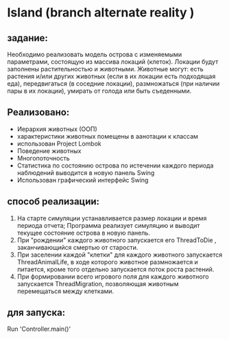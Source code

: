 # Island (branch alternate reality )

## задание:
Необходимо реализовать модель острова с изменяемыми параметрами, состоящую из массива локаций (клеток). 
Локации будут заполнены растительностью и животными. Животные могут:
есть растения и/или других животных (если в их локации есть подходящая еда),
передвигаться (в соседние локации),
размножаться (при наличии пары в их локации),
умирать от голода или быть съеденными.
## Реализовано:
- Иерархия животных (ООП)
- характеристики животных помещены в аанотации к классам
- использован Project Lombok
- Поведение животных
- Многопоточность
- Статистика по состоянию острова по истечении каждого периода наблюдений выводится в новую панель  Swing
- Использован графический интерфейс Swing
## способ реализации:
1. На старте симуляции  устанавливается размер локации и время периода отчета;
Программа реализует симуляцию и выводит текущее состояние острова в новую панель.
4. При "рождении" каждого животного запускается его ThreadToDie , заканчивающийся смертью от старости.
5. При заселении каждой "клетки" для каждого животного запускается ThreadAnimalLife, в ходе которого животное размножается и питается, кроме того отдельно запускается поток роста растений.
6. При формировании всего игрового поля для каждого животного запускается ThreadMigration, позволяющая животным перемещаться между клетками.
## для запуска:
Run 'Controller.main()' 


